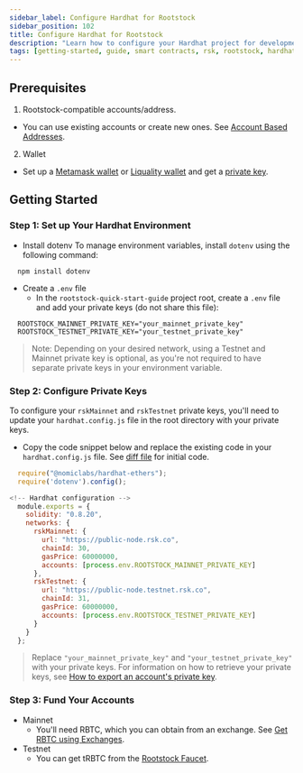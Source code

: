 ```yaml
---
sidebar_label: Configure Hardhat for Rootstock
sidebar_position: 102
title: Configure Hardhat for Rootstock
description: "Learn how to configure your Hardhat project for development on Rootstock testnet and mainnet"
tags: [getting-started, guide, smart contracts, rsk, rootstock, hardhat, blockchain]
---
```


## Prerequisites

1. Rootstock-compatible accounts/address. 
  - You can use existing accounts or create new ones. See [Account Based Addresses](/rsk/architecture/account-based/).
2. Wallet
  - Set up a [Metamask wallet](/develop/wallet/use/metamask/) or [Liquality wallet](https://chromewebstore.google.com/detail/liquality-wallet/kpfopkelmapcoipemfendmdcghnegimn?pli=1) and get a [private key](/guides/quickstart/browser#private-keys-and-public-keys).
  
## Getting Started

### Step 1: Set up Your Hardhat Environment

- Install dotenv 
To manage environment variables, install `dotenv` using the following command:

```shell
  npm install dotenv
```

- Create a `.env` file
  - In the `rootstock-quick-start-guide` project root, create a `.env` file and add your private keys (do not share this file):

```shell
  ROOTSTOCK_MAINNET_PRIVATE_KEY="your_mainnet_private_key"
  ROOTSTOCK_TESTNET_PRIVATE_KEY="your_testnet_private_key"
```

> Note: Depending on your desired network, using a Testnet and Mainnet private key is optional, as you're not required to have separate private keys in your environment variable.

### Step 2: Configure Private Keys

To configure your `rskMainnet` and `rskTestnet` private keys, you'll need to update your `hardhat.config.js` file in the root directory with your private keys.

- Copy the code snippet below and replace the existing code in your `hardhat.config.js` file. See [diff file](https://github.com/rsksmart/rootstock-quick-start-guide/blob/d018514628c4888cdba8bcdcf307cc5a2077e496/hardhat.config.js#L1) for initial code.

```js
  require("@nomiclabs/hardhat-ethers");
  require('dotenv').config();

<!-- Hardhat configuration -->
  module.exports = {
    solidity: "0.8.20",
    networks: {
      rskMainnet: {
        url: "https://public-node.rsk.co",
        chainId: 30,
        gasPrice: 60000000,
        accounts: [process.env.ROOTSTOCK_MAINNET_PRIVATE_KEY]
      },
      rskTestnet: {
        url: "https://public-node.testnet.rsk.co",
        chainId: 31,
        gasPrice: 60000000,
        accounts: [process.env.ROOTSTOCK_TESTNET_PRIVATE_KEY]
      }
    }
  };
```

> Replace `"your_mainnet_private_key"` and `"your_testnet_private_key"` with your private keys. For information on how to retrieve your private keys, see [How to export an account's private key](https://support.metamask.io/hc/en-us/articles/360015289632-How-to-export-an-account-s-private-key).

### Step 3: Fund Your Accounts
[](#top "collapsible")
- Mainnet
  - You'll need RBTC, which you can obtain from an exchange. See [Get RBTC using Exchanges](https://dev.rootstock.io/guides/get-crypto-on-rsk/rbtc-exchanges/).
- Testnet
  - You can get tRBTC from the [Rootstock Faucet](https://faucet.rootstock.io/).